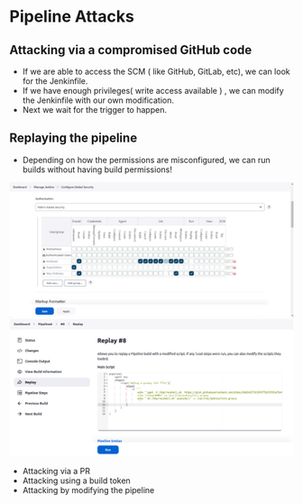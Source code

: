 # Pipeline Attacks

## Attacking via a compromised GitHub code
- If we are able to access the SCM ( like GitHub, GitLab, etc), we can look for the Jenkinfile.
- If we have enough privileges( write access available ) , we can modify the Jenkinfile with our own modification.
- Next we wait for the trigger to happen.

## Replaying the pipeline
- Depending on how the permissions are misconfigured, we can run builds without having build permissions!

<img src="pipeline-replay.png">

<img src="pipeline-replay-modify.png">



- Attacking via a PR
- Attacking using a build token
- Attacking by modifying the pipeline

